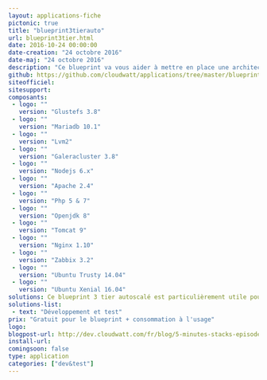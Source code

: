 ```yaml
---
layout: applications-fiche
pictonic: true
title: "blueprint3tierauto"
url: blueprint3tier.html
date: 2016-10-24 00:00:00
date-creation: "24 octobre 2016"
date-maj: "24 octobre 2016"
description: "Ce blueprint va vous aider à mettre en place une architecture 3-tiers. Nous avons automatisé le déploiement des différents noeuds composant l'architecture. A travers ce blueprint nous vous proposons de mettre en place frontaux web, du glusterfs avec un cluster de base de données. Vous aurez le choix de déployer sur les frontaux web différentes applications (Apache & php, tomcat 8 ou nodejs). Grace à l'autoscaling, ce blueprint s'adapte à la charge à la charge d'une application lors d'un pic de charge."
github: https://github.com/cloudwatt/applications/tree/master/blueprint-3tiers-autoscaling
siteofficiel: 
sitesupport: 
composants:
 - logo: ""
   version: "Glustefs 3.8"
 - logo: ""
   version: "Mariadb 10.1"
 - logo: ""
   version: "Lvm2"
 - logo: ""
   version: "Galeracluster 3.8"
 - logo: ""
   version: "Nodejs 6.x"
 - logo: ""
   version: "Apache 2.4"
 - logo: ""
   version: "Php 5 & 7"
 - logo: ""
   version: "Openjdk 8"
 - logo: ""
   version: "Tomcat 9"
 - logo: ""
   version: "Nginx 1.10"   
 - logo: ""
   version: "Zabbix 3.2"      
 - logo: ""
   version: "Ubuntu Trusty 14.04"
 - logo: ""
   version: "Ubuntu Xenial 16.04"
solutions: Ce blueprint 3 tier autoscalé est particulièrement utile pour les solutions Cloudwatt suivantes :
solutions-list: 
 - text: "Développement et test"
prix: "Gratuit pour le blueprint + consommation à l'usage"
logo: 
blogpost-url: http://dev.cloudwatt.com/fr/blog/5-minutes-stacks-episode-trente-sept-blueprint-3tier-autoscale.html
install-url:
comingsoon: false
type: application
categories: ["dev&test"]
---
```

